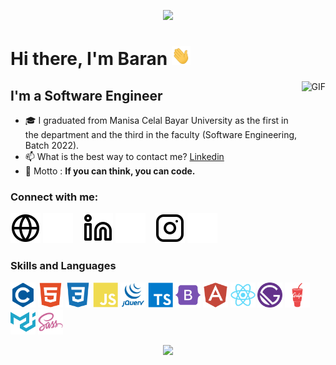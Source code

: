 <p align="center">
  <img src="https://capsule-render.vercel.app/api?type=waving&color=gradient&height=90"/>
</p>

# Hi there, I'm Baran <img width="30px" height="30" src="https://github.com/SatYu26/SatYu26/raw/master/Assets/Hi.gif" />

<img align="right" alt="GIF" height="160px" src="https://octodex.github.com/images/daftpunktocat-guy.gif" />

## I'm a Software Engineer

- 🎓 I graduated from Manisa Celal Bayar University as the first in the department and the third in the faculty (Software Engineering, Batch 2022).
- 📫 What is the best way to contact me? [Linkedin](https://www.linkedin.com/in/acrbaran/)
- 🎯 Motto : **If you can think, you can code.**

### Connect with me:

[![website](./img/globe-light.svg)](https://www.acarbaran.com/#gh-light-mode-only)
[![website](./img/globe-dark.svg)](https://www.acarbaran.com/#gh-dark-mode-only)
&nbsp;&nbsp;
[![website](./img/linkedin-light.svg)](https://www.linkedin.com/in/acarbaran/#gh-light-mode-only)
[![website](./img/linkedin-dark.svg)](https://www.linkedin.com/in/acarbaran/#gh-dark-mode-only)
&nbsp;&nbsp;
[![website](./img/instagram-light.svg)](https://www.instagram.com/acr_baran/#gh-light-mode-only)
[![website](./img/instagram-dark.svg)](https://www.instagram.com/acr_baran/#gh-dark-mode-only)

### Skills and Languages

<p align="left">
<img src="https://github.com/devicons/devicon/blob/master/icons/c/c-plain.svg" alt="c" width="40" height="40"/>
<img src="https://github.com/devicons/devicon/blob/master/icons/html5/html5-plain.svg" alt="html5" width="40" height="40"/>
<img src="https://github.com/devicons/devicon/blob/master/icons/css3/css3-plain.svg" alt="css" width="40" height="40"/>
<img src="https://github.com/devicons/devicon/blob/master/icons/javascript/javascript-plain.svg" alt="js" width="40" height="40"/>
<img src="https://github.com/devicons/devicon/blob/master/icons/jquery/jquery-plain-wordmark.svg" alt="jquery" width="40" height="40"/>
<img src="https://github.com/devicons/devicon/blob/master/icons/typescript/typescript-plain.svg" alt="ts" width="40" height="40"/>
<img src="https://github.com/devicons/devicon/blob/master/icons/bootstrap/bootstrap-plain.svg" alt="bootstrap" width="40" height="40"/>
<img src="https://github.com/devicons/devicon/blob/master/icons/angularjs/angularjs-plain.svg" alt="angular" width="40" height="40"/>
<img src="https://github.com/devicons/devicon/blob/master/icons/react/react-original.svg" alt="react" width="40" height="40"/>
<img src="https://github.com/devicons/devicon/blob/master/icons/gatsby/gatsby-plain.svg" alt="gatsby" width="40" height="40"/>
<img src="https://github.com/devicons/devicon/blob/master/icons/gulp/gulp-plain.svg" alt="gulp" width="40" height="40"/>
<img src="https://github.com/devicons/devicon/blob/master/icons/materialui/materialui-plain.svg" alt="materialui" width="40" height="40"/>
<img src="https://github.com/devicons/devicon/blob/master/icons/sass/sass-original.svg" alt="sass" width="40" height="40"/>
</p>

<p align="center">
  <img src="https://capsule-render.vercel.app/api?type=waving&color=gradient&height=90&section=footer"/>
</p>
